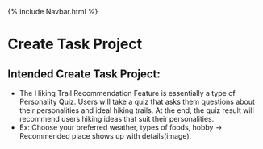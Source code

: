 {% include Navbar.html %}

# Create Task Project #
## Intended Create Task Project: ##
   * The Hiking Trail Recommendation Feature is essentially a type of Personality Quiz. Users will take a quiz that asks them questions about their personalities and ideal hiking trails. At the end, the quiz result will recommend users hiking ideas that suit their personalities.
   * Ex: Choose your preferred weather, types of foods, hobby → Recommended place shows up with details(image).
